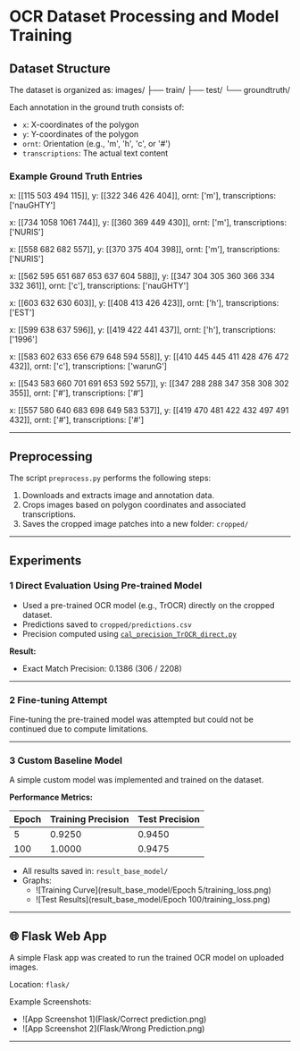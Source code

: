 # OCR Dataset Processing and Model Training

## Dataset Structure

The dataset is organized as:
images/
├── train/
├── test/
└── groundtruth/

Each annotation in the ground truth consists of:
- `x`: X-coordinates of the polygon
- `y`: Y-coordinates of the polygon
- `ornt`: Orientation (e.g., 'm', 'h', 'c', or '#')
- `transcriptions`: The actual text content

### Example Ground Truth Entries

x: [[115 503 494 115]], y: [[322 346 426 404]], ornt: ['m'], transcriptions: ['nauGHTY']

x: [[734 1058 1061 744]], y: [[360 369 449 430]], ornt: ['m'], transcriptions: ['NURIS']

x: [[558 682 682 557]], y: [[370 375 404 398]], ornt: ['m'], transcriptions: ['NURIS']

x: [[562 595 651 687 653 637 604 588]], y: [[347 304 305 360 366 334 332 361]], ornt: ['c'], transcriptions: ['nauGHTY']

x: [[603 632 630 603]], y: [[408 413 426 423]], ornt: ['h'], transcriptions: ['EST']

x: [[599 638 637 596]], y: [[419 422 441 437]], ornt: ['h'], transcriptions: ['1996']

x: [[583 602 633 656 679 648 594 558]], y: [[410 445 445 411 428 476 472 432]], ornt: ['c'], transcriptions: ['warunG']

x: [[543 583 660 701 691 653 592 557]], y: [[347 288 288 347 358 308 302 355]], ornt: ['#'], transcriptions: ['#']

x: [[557 580 640 683 698 649 583 537]], y: [[419 470 481 422 432 497 491 432]], ornt: ['#'], transcriptions: ['#']


---

## Preprocessing

The script `preprocess.py` performs the following steps:

1. Downloads and extracts image and annotation data.
2. Crops images based on polygon coordinates and associated transcriptions.
3. Saves the cropped image patches into a new folder: `cropped/`

---

## Experiments

### 1 Direct Evaluation Using Pre-trained Model

- Used a pre-trained OCR model (e.g., TrOCR) directly on the cropped dataset.
- Predictions saved to `cropped/predictions.csv`
- Precision computed using [`cal_precision_TrOCR_direct.py`](cal_precision_TrOCR_direct.py)

**Result:**

- Exact Match Precision: 0.1386 (306 / 2208)


---

### 2 Fine-tuning Attempt

Fine-tuning the pre-trained model was attempted but could not be continued due to compute limitations.

---

### 3 Custom Baseline Model

A simple custom model was implemented and trained on the dataset.

**Performance Metrics:**

| Epoch | Training Precision | Test Precision |
|-------|--------------------|----------------|
| 5     | 0.9250             | 0.9450         |
| 100   | 1.0000             | 0.9475         |

- All results saved in: `result_base_model/`
- Graphs:
  - ![Training Curve](result_base_model/Epoch 5/training_loss.png)
  - ![Test Results](result_base_model/Epoch 100/training_loss.png)

---

## 🌐 Flask Web App

A simple Flask app was created to run the trained OCR model on uploaded images.

Location: `flask/`

Example Screenshots:
- ![App Screenshot 1](Flask/Correct prediction.png)
- ![App Screenshot 2](Flask/Wrong Prediction.png)

---

